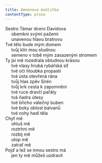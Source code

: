 ```yaml
---
title: Amnonova modlitba
contentType: prose
---
```


<section>

Sestro Támar dcero Davidova  
     obemkni svými pažemi  
     unavenou hlavu bratrovu  
Tvé tělo bude mým domem  
     tvůj klín mou studnou  
     semeno v tobě mým zasazeným stromem  
Ty jsi mě rozedrala obludnou krásou  
     tvé vlasy hrubá rybářská síť  
     tvé oči hloubka propastí  
     tvá ústa otevřená rána  
     tvůj hlas zpěv Sirén  
     tvůj krk cesta k zapomnění  
     tvé ruce dravčí pařáty  
     tvá ňadra útesy  
     tvé břicho válečný buben  
     tvé boky oblost balvanů  
     tvé nohy hadí těla  
Chyť mě  
     ohluš mě  
     roztrhni mě  
     rozbij mě  
     utop mě  
     zatrať mě  
Pojď a lež se mnou sestro má  
     jen ty mě můžeš uzdravit

</section>
